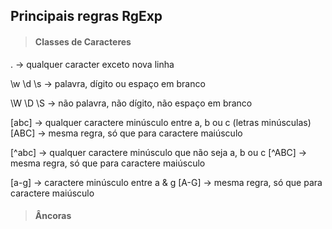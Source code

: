 ## Principais regras RgExp

> #### Classes de Caracteres

. -> qualquer caracter exceto nova linha

\w \d \s -> palavra, dígito ou espaço em branco

\W \D \S -> não palavra, não dígito, não espaço em branco

[abc] -> qualquer caractere minúsculo entre a, b ou c (letras minúsculas) 
[ABC] -> mesma regra, só que para caractere maiúsculo

[^abc] -> qualquer caractere minúsculo que não seja a, b ou c
[^ABC] -> mesma regra, só que para caractere maiúsculo

[a-g] -> caractere minúsculo entre a & g
[A-G] -> mesma regra, só que para caractere maiúsculo

> #### Âncoras
